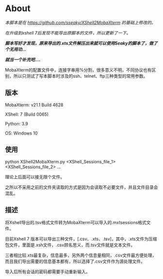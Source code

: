 # About
*本脚本是在 https://github.com/sseaky/XShell2MobaXterm 的基础上修改的。*

*在升级到xshell 7后发现不能导出原脚本的文件，所以更新了一下。*

***脚本写好才发现，原来导出的.xts文件解压出来就可以使用Seaky的脚本了，做了个无用功...***

***就当一个补充吧....***

MobaXterm的配置文件中，连接字串用%分割，很多意义不明，不同协议也有区别，所以只测试了写本脚本时涉及的ssh、telnet、ftp三种类型的常用参数。



## 版本

MobaXterm:	v21.1 Build 4628

XShell:	7 (Build 0065)

Python:	3.9

OS:	Windows 10



## 使用

python XShell2MobaXterm.py <XShell_Sessions_file_1> <XShell_Sessions_file_2> ...

理论上后面可以接无限个文件。

之所以不采用之前的文件夹读取的方式是因为会读取不必要文件，并且文件目录会混乱。

## 描述

将Xshell导出的.tsv格式文件转为MobaXterm可以导入的.mxtsessions格式文件。

目前Xshell 7 版本可以导出三种文件，[.csv、.xts、.tsv]，其中，.xts文件为压缩包文件，里面是.xsh文件，.csv顾名思义，而.tsv文件就是文本文件。

三者相比较.xts最复杂，信息最多，另外两个信息量相同，.csv文件最方便处理，而且我们导出需要的信息基本都有，所以选择了.csv文件作为源处理文件。

导入后所有会话的密码都需要手动重新输入。
